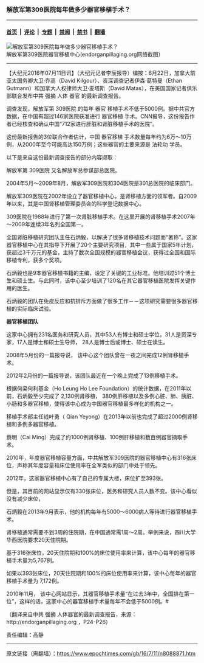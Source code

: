 ### 解放军第309医院每年做多少器官移植手术？

---

#### [首页](../../../..?n8088871) &nbsp;|&nbsp; [评论](../../../../../epoch-comment?n8088871) &nbsp;|&nbsp; [专题](../../../../../epoch-special?n8088871) &nbsp;|&nbsp; [禁闻](../../../../../epoch-news?n8088871) &nbsp;|&nbsp; [禁书](../../../../../books?n8088871) &nbsp;|&nbsp; [翻墙](https://github.com/gfw-breaker/nogfw/blob/master/README.md?n8088871)


<div><img alt="解放军第309医院每年做多少器官移植手术？" class="attachment-djy_600_400 size-djy_600_400 wp-post-image" src="https://i.epochtimes.com/assets/uploads/2016/07/Screen-Shot-2016-07-11-at-2.55.30-PM-600x400.png"/>
<div class="caption">
 解放军第309医院器官移植中心(endorganpillaging.org网络截图）
</div></div><hr/><div class="post_content" id="artbody" itemprop="articleBody">
 <!-- article content begin -->
 <p>
  【大纪元2016年07月11日讯】（大纪元记者李辰报导）编按：6月22日，加拿大前亚太国务卿大卫‧乔高（David Kilgour）、资深调查记者伊森‧葛特曼（Ethan Gutmann）和加拿大人权律师大卫‧麦塔斯（David Matas），在美国国家记者俱乐部联合发布中共
  <ok href="https://www.epochtimes.com/gb/tag/%E5%BC%BA%E6%91%98.html">
   强摘
  </ok>
  人体
  <ok href="https://www.epochtimes.com/gb/tag/%E5%99%A8%E5%AE%98.html">
   器官
  </ok>
  的最新调查报告。
 </p>
 <p>
  调查发现，解放军第
  <ok href="https://www.epochtimes.com/gb/tag/309%E5%8C%BB%E9%99%A2.html">
   309医院
  </ok>
  的每年
  <ok href="https://www.epochtimes.com/gb/tag/%E5%99%A8%E5%AE%98.html">
   器官
  </ok>
  移植手术不低于5000例。据中共官方数据，在中国有超过146家医院获准进行
  <ok href="https://www.epochtimes.com/gb/tag/%E5%99%A8%E5%AE%98%E7%A7%BB%E6%A4%8D.html">
   器官移植
  </ok>
  手术。CNN报导，这份报告作者已经核查和确认中国“712家进行肝脏和肾脏移植手术的医院”。
 </p>
 <p>
  这份最新报告的3位联合作者估计，中国
  <ok href="https://www.epochtimes.com/gb/tag/%E5%99%A8%E5%AE%98%E7%A7%BB%E6%A4%8D.html">
   器官移植
  </ok>
  手术数量每年约为6万～10万例，从2000年至今可能高达150万例；这些器官的主要来源是
  <ok href="https://www.epochtimes.com/gb/tag/%E6%B3%95%E8%BD%AE%E5%8A%9F.html">
   法轮功
  </ok>
  学员。
 </p>
 <p>
  以下是来自这份最新调查报告的部分内容撷取：
 </p>
 <p>
  解放军第
  <ok href="https://www.epochtimes.com/gb/tag/309%E5%8C%BB%E9%99%A2.html">
   309医院
  </ok>
  又名解放军总参谋部总医院。
 </p>
 <p>
  2004年5月～2009年8月，解放军309医院和304医院是301总医院的临床部门。
 </p>
 <p>
  解放军309医院在2002年设立了器官移植中心，是肾移植方面的领军者。自2009年以来，其是中国肾移植管理委员会的科学登记数据中心。
 </p>
 <p>
  309医院在1988年进行了第一次肾脏移植手术。在这里开展的肾移植手术2007年～2009年连续3年名列全国第一。
 </p>
 <p>
  全国肾脏移植研究团队主任石炳毅，以解决了很多肾移植技术问题而“著称”。这家器官移植中心在其指导下开展了20个主要研究项目，其中一些属于国家5年计划，获超过3千万元的基金，主持了数次全国规模的器官移植会议，获得过全国和国际移植专利，获多个奖项。
 </p>
 <p>
  石炳毅也是9本器官移植书籍的主编，设定了关键的工业标准。他培训过51个博士生和硕士生。与此同时，该中心至少培训了120名在其它器官移植医院发挥关键作用的医生。
 </p>
 <p>
  石炳毅的团队在免疫反应和抗排斥方面做了很多工作－－这项研究需要很多器官移植的实际临床试验。
 </p>
 <p>
  <strong>
   器官移植团队
  </strong>
 </p>
 <p>
  这家中心拥有231名医务和研究人员，其中53人有博士和硕士学位，31人是资深专家，17人是博士和硕士生导师， 28人是博士后或博士、硕士在读生。
 </p>
 <p>
  2008年5月份的一篇报导说， 该中心这个团队曾在一夜之间完成12例肾移植手术。
 </p>
 <p>
  2012年2月份的一篇报导说，该团队最近在一个晚上完成了13例移植手术。
 </p>
 <p>
  根据何梁何利基金（Ho Leung Ho Lee Foundation）的统计数据，在2011年以前，石炳毅至少完成了 2,130例肾移植， 380例肝移植以及多例心脏、肺、胰脏、小肠和多器官移植，使得该中心成为中国器官移植最多样化的机构之一。
 </p>
 <p>
  移植手术部主任钱叶勇（ Qian Yeyong）在2013年以前也完成了超过2000例肾移植和多例多器官移植。
 </p>
 <p>
  蔡明（Cai Ming）完成了约1000例肾移植、100例肝移植和数百例器官摘取手术。
 </p>
 <p>
  2010年，年度器官移植容量方面，中共解放军309医院的器官移植中心有316张床位，声称其年度容量和床位使用率在全军类似的部门中处于领先。
 </p>
 <p>
  2012年，这家器官移植中心有了自己的专属大楼，床位扩至393张。
 </p>
 <p>
  但是，其目前的网站显示仅有330张床位，医务和研究人员人数不变。该中心看似没有减少床位，
 </p>
 <p>
  石炳毅在2013年9月表示，他的机构每年有5000～6000病人等待进行器官移植手术。
 </p>
 <p>
  肾移植通常需要不到3周的住院期，在中国通常需1周～2周。举例来说，四川大学华西医院要求20天住院期。
 </p>
 <p>
  基于316张床位，20天住院期和100%的床位使用率来计算，该中心每年的器官移植手术量为5,767例。
 </p>
 <p>
  如果以393张床位，20天住院期和100%的床位使用率来计算，该中心每年的器官移植手术量为 7,172例。
 </p>
 <p>
  2010年11月， 该中心网站显示，其器官移植手术量“在过去3年中，全国排在第一位”，这样的话，这家中心的器官移植手术量每年不会低于5000例。#
 </p>
 <p>
  （翻译来自中共
  <ok href="https://www.epochtimes.com/gb/tag/%E5%BC%BA%E6%91%98.html">
   强摘
  </ok>
  人体器官的最新调查报告，来源：http://endorganpillaging.org ，P24-P26）
 </p>
 <p>
  责任编辑：高静
 </p>
 <!-- article content end -->
 <div id="below_article_ad">
 </div>
</div>


---

原文链接（需翻墙）：https://www.epochtimes.com/gb/16/7/11/n8088871.htm